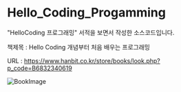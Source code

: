# Hello_Coding_Progamming

"HelloCoding 프로그래밍" 서적을 보면서 작성한 소스코드입니다.

책제목 : Hello Coding 개념부터 처음 배우는 프로그래밍

URL : https://www.hanbit.co.kr/store/books/look.php?p_code=B6832340619

![BookImage](https://github.com/Gyokujin/Hello_Coding_Progamming/assets/74170514/7f506ed6-7082-4494-b909-cd0d0e527be8)
